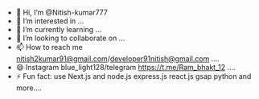 - 👋 Hi, I’m @Nitish-kumar777
- 👀 I’m interested in ...
- 🌱 I’m currently learning ...
- 💞️ I’m looking to collaborate on ...
- 📫 How to reach me nitish2kumar91@gmail.com/developer91nitish@gmail.com ....
- 😄 Instagram blue_light128/telegram https://t.me/Ram_bhakt_12 ....  
- ⚡ Fun fact: use Next.js and node.js express.js react.js gsap python and more....

<!---
Nitish-kumar777/Nitish-kumar777 is a ✨ special ✨ repository because its `README.md` (this file) appears on your GitHub profile.
You can click the Preview link to take a look at your changes.
--->
